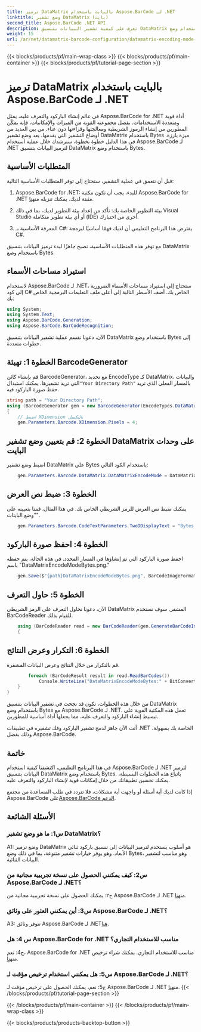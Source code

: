 ```yaml
---
title: ترميز DataMatrix بالبايت باستخدام Aspose.BarCode لـ .NET
linktitle: وضع تشفير DataMatrix (بايت)
second_title: Aspose.BarCode .NET API
description: تعرف على كيفية تشفير البيانات بتنسيق DataMatrix باستخدام وضع Bytes مع Aspose.BarCode لـ .NET. اتبع دليلنا خطوة بخطوة لإنشاء الباركود والتعرف عليه.
weight: 15
url: /ar/net/datamatrix-barcode-configuration/datamatrix-encoding-mode-bytes/
---
```


{{< blocks/products/pf/main-wrap-class >}}
{{< blocks/products/pf/main-container >}}
{{< blocks/products/pf/tutorial-page-section >}}

# ترميز DataMatrix بالبايت باستخدام Aspose.BarCode لـ .NET

في عالم إنشاء الباركود والتعرف عليه، يمثل Aspose.BarCode for .NET أداة قوية ومتعددة الاستخدامات. بفضل مجموعته القوية من الميزات والإمكانيات، فإنه يمكّن المطورين من إنشاء الرموز الشريطية ومعالجتها وقراءتها دون عناء. من بين العديد من أوضاع التشفير التي يقدمها، يعد وضع تشفير DataMatrix باستخدام Bytes ميزة بارزة. في هذا الدليل خطوة بخطوة، سنرشدك خلال عملية استخدام Aspose.BarCode لـ .NET لترميز البيانات بتنسيق DataMatrix باستخدام وضع Bytes.

## المتطلبات الأساسية

قبل أن نتعمق في عملية التشفير، ستحتاج إلى توفر المتطلبات الأساسية التالية:

1.  Aspose.BarCode for .NET: للبدء، يجب أن تكون مكتبة Aspose.BarCode for .NET مثبتة لديك. يمكنك تنزيله من[هنا](https://releases.aspose.com/barcode/net/).

2. بيئة التطوير الخاصة بك: تأكد من إعداد بيئة التطوير لديك، بما في ذلك Visual Studio أو أي بيئة تطوير متكاملة (IDE) أخرى من اختيارك.

3. المعرفة الأساسية بـ C#: يفترض هذا البرنامج التعليمي أن لديك فهمًا أساسيًا لبرمجة C#.

مع توفر هذه المتطلبات الأساسية، تصبح جاهزًا لبدء ترميز البيانات بتنسيق DataMatrix باستخدام وضع Bytes.

## استيراد مساحات الأسماء

لاستخدام Aspose.BarCode لـ .NET، ستحتاج إلى استيراد مساحات الأسماء الضرورية إلى كود C# الخاص بك. أضف الأسطر التالية إلى أعلى ملف التعليمات البرمجية الخاص بك:

```csharp
using System;
using System.Text;
using Aspose.BarCode.Generation;
using Aspose.BarCode.BarCodeRecognition;
```

الآن، دعونا نقسم عملية تشفير البيانات بتنسيق DataMatrix باستخدام وضع Bytes إلى خطوات متعددة.

## الخطوة 1: تهيئة BarcodeGenerator

 قم بإنشاء كائن BarcodeGenerator، مع تحديد EncodeType كـ DataMatrix، والبيانات التي تريد تشفيرها. يمكنك استبدال`"Your Directory Path"` بالمسار الفعلي الذي تريد حفظ صورة الباركود فيه.

```csharp
string path = "Your Directory Path";
using (BarcodeGenerator gen = new BarcodeGenerator(EncodeTypes.DataMatrix, strBld.ToString()))
{
    // اضبط XDimension بالبكسل
    gen.Parameters.Barcode.XDimension.Pixels = 4;
```

## الخطوة 2: قم بتعيين وضع تشفير DataMatrix على وحدات البايت

اضبط وضع تشفير DataMatrix على Bytes باستخدام الكود التالي:

```csharp
    gen.Parameters.Barcode.DataMatrix.DataMatrixEncodeMode = DataMatrixEncodeMode.Bytes;
```

## الخطوة 3: ضبط نص العرض

يمكنك ضبط نص العرض للرمز الشريطي الخاص بك. في هذا المثال، قمنا بتعيينه على "وضع البايتات".

```csharp
    gen.Parameters.Barcode.CodeTextParameters.TwoDDisplayText = "Bytes mode";
```

## الخطوة 4: احفظ صورة الباركود

احفظ صورة الباركود التي تم إنشاؤها في المسار المحدد. في هذه الحالة، يتم حفظه باسم "DataMatrixEncodeModeBytes.png."

```csharp
    gen.Save($"{path}DataMatrixEncodeModeBytes.png", BarCodeImageFormat.Png);
```

## الخطوة 5: حاول التعرف

الآن، دعونا نحاول التعرف على الرمز الشريطي DataMatrix المشفر. سوف نستخدم BarCodeReader للقيام بذلك.

```csharp
    using (BarCodeReader read = new BarCodeReader(gen.GenerateBarCodeImage(), DecodeType.DataMatrix))
    {
```

## الخطوة 6: التكرار وعرض النتائج

قم بالتكرار من خلال النتائج وعرض البيانات المشفرة.

```csharp
        foreach (BarCodeResult result in read.ReadBarCodes())
            Console.WriteLine("DataMatrixEncodeModeBytes:" + BitConverter.ToString(result.CodeBytes));
    }
}
```

من خلال هذه الخطوات، تكون قد نجحت في تشفير البيانات بتنسيق DataMatrix باستخدام وضع Bytes مع Aspose.BarCode لـ .NET. تعمل هذه المكتبة القوية على تبسيط إنشاء الباركود والتعرف عليه، مما يجعلها أداة أساسية للمطورين.

أنت الآن جاهز لدمج تشفير الباركود وفك تشفيره في تطبيقات .NET الخاصة بك بسهولة، وذلك بفضل Aspose.BarCode.

## خاتمة

في هذا البرنامج التعليمي، اكتشفنا كيفية استخدام Aspose.BarCode لـ .NET لترميز البيانات بتنسيق DataMatrix باستخدام وضع Bytes. باتباع هذه الخطوات البسيطة، يمكنك تحسين تطبيقاتك من خلال إمكانات قوية لإنشاء الباركود والتعرف عليه.

 إذا كانت لديك أية أسئلة أو واجهت أية مشكلات، فلا تتردد في طلب المساعدة من مجتمع Aspose.BarCode على[Aspose.BarCode الدعم](https://forum.aspose.com/c/barcode/13).

## الأسئلة الشائعة

### س1: ما هو وضع تشفير DataMatrix؟

A1: وضع ترميز DataMatrix هو أسلوب يستخدم لترميز البيانات إلى تنسيق باركود ثنائي الأبعاد. وهو يوفر خيارات تشفير متنوعة، بما في ذلك وضع Bytes، وهو مناسب لتشفير البيانات الثنائية.

### س2: كيف يمكنني الحصول على نسخة تجريبية مجانية من Aspose.BarCode لـ .NET؟

 ج٢: يمكنك الحصول على نسخة تجريبية مجانية من Aspose.BarCode لـ .NET من[هنا](https://releases.aspose.com/).

### س3: أين يمكنني العثور على وثائق Aspose.BarCode لـ .NET؟

 A3: تتوفر وثائق Aspose.BarCode لـ .NET[هنا](https://reference.aspose.com/barcode/net/).

### س 4: هل Aspose.BarCode for .NET مناسب للاستخدام التجاري؟

ج4: نعم، Aspose.BarCode for .NET مناسب للاستخدام التجاري. يمكنك شراء ترخيص من[هنا](https://purchase.aspose.com/buy).

### س5: هل يمكنني استخدام ترخيص مؤقت لـ Aspose.BarCode لـ .NET؟

 ج5: نعم، يمكنك الحصول على ترخيص مؤقت لـ Aspose.BarCode لـ .NET من[هنا](https://purchase.aspose.com/temporary-license/).
{{< /blocks/products/pf/tutorial-page-section >}}

{{< /blocks/products/pf/main-container >}}
{{< /blocks/products/pf/main-wrap-class >}}

{{< blocks/products/products-backtop-button >}}
